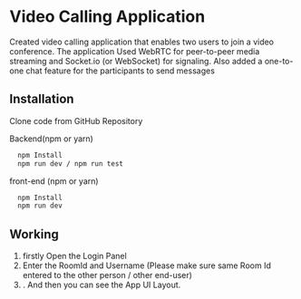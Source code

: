 
# Video Calling Application

Created video calling application that enables two users to join a video conference. The application Used  WebRTC for peer-to-peer media streaming and Socket.io (or WebSocket) for signaling. Also added a one-to-one chat feature for the participants to send messages


## Installation

Clone code from GitHub Repository


Backend(npm or yarn)

```bash
  npm Install
  npm run dev / npm run test
```


front-end (npm or yarn)

```bash
  npm Install
  npm run dev 
```
    
## Working
1. firstly Open the Login Panel
2. Enter the RoomId and Username (Please make sure same Room Id entered to the other person / other end-user)
3. . And then you can see the App UI Layout.